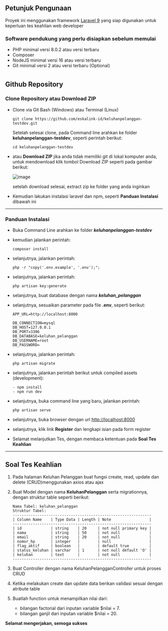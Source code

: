 ## **Petunjuk Pengunaan**
Proyek ini menggunakan framework [Laravel 9](https://laravel.com/docs/9.x/deployment#server-requirements) yang siap digunakan untuk keperluan tes keahlian web developer

### **Software pendukung yang perlu disiapkan sebelum memulai**

- PHP minimal versi 8.0.2 atau versi terbaru
- Composer
- NodeJS minimal versi 16 atau versi terbaru
- Git minimal versi 2 atau versi terbaru (Optional)

#
## **Github Repository**

### **Clone Repository atau Download ZIP**

- Clone via Git Bash (Windows) atau Terminal (Linux)
  ```
  git clone https://github.com/eskalink-id/keluhanpelanggan-testdev.git
  ```
  Setelah selesai clone, pada Command line arahkan ke folder **keluhanpelanggan-testdev**, seperti perintah berikut:
  ```
  cd keluhanpelanggan-testdev
  ```
- atau **Download ZIP** jika anda tidak memiliki git di lokal komputer anda, untuk mendownload klik tombol Download ZIP seperti pada gambar berikut:

  ![image](https://user-images.githubusercontent.com/116535942/199644260-9be931e5-7f71-482c-8b52-7a5f918bd8b0.png)

  setelah download selesai, extract zip ke folder yang anda inginkan

- Kemudian lakukan instalasi laravel dan npm, seperti **Panduan Instalasi** dibawah ini


----


### **Panduan Instalasi**

- Buka Command Line arahkan ke folder ***keluhanpelanggan-testdev***
- kemudian jalankan perintah:
  ```
  composer install
  ```
- selanjutnya, jalankan perintah:
  ```
  php -r "copy('.env.example', '.env');";
  ```
- selanjutnya, jalankan perintah:
  ```
  php artisan key:generate
  ```
- selanjutnya, buat database dengan nama ***keluhan_pelanggan***
- selanjutnya, sesuaikan parameter pada file **.env**, seperti berikut:
  ```
  APP_URL=http://localhost:8000

  DB_CONNECTION=mysql
  DB_HOST=127.0.0.1
  DB_PORT=3306
  DB_DATABASE=keluhan_pelanggan
  DB_USERNAME=root
  DB_PASSWORD=
  ```
- selanjutnya, jalankan perintah:
  ```
  php artisan migrate
  ```
- selanjutnya, jalankan perintah berikut untuk compiled assets (development):
  ```
  - npm install
  - npm run dev
  ```
- selanjutnya, buka command line yang baru, jalankan perintah:
  ```
  php artisan serve
  ```

- selanjutnya, buka browser dengan url [http://localhost:8000](http://localhost:8000)
- selanjutnya, klik link **Register** dan lengkapi isian pada form register
- Selamat melanjutkan Tes, dengan membaca ketentuan pada **Soal Tes Keahlian**

----

## **Soal Tes Keahlian**

1. Pada halaman Keluhan Pelanggan buat fungsi create, read, update dan delete (CRUD)menggunakan axios atau ajax

2. Buat Model dengan nama **KeluhanPelanggan** serta migrationnya, dengan struktur table seperti berikut:
   ```
   Nama Tabel: keluhan_pelanggan
   Struktur Tabel:
   --------------------------------------------------------------
   | Column Name    | Type Data | Length | Note                 |
   --------------------------------------------------------------
   | id             | string    | 20     | not null primary key |
   | nama           | string    | 50     | not null             |
   | email          | string    | 20     | not null             |
   | nomor_hp       | integer   |        | null                 |
   | flag_aktif     | boolean   |        | default true         |
   | status_keluhan | varchar   | 1      | not null default 'O' |
   | keluhan        | text      |        | not null             |
   --------------------------------------------------------------
   ```

3. Buat Controller  dengan nama KeluhanPelangganController untuk proses CRUD
4. Ketika melakukan create dan update data berikan validasi sesuai dengan atribute table
   
5. Buatlah function untuk menampilkan nilai dari:
   - bilangan factorial dari inputan variable $nilai = 7.
   - bilangan ganjil dari inputan variable $nilai = 20.

**Selamat mengerjakan, semoga sukses**

